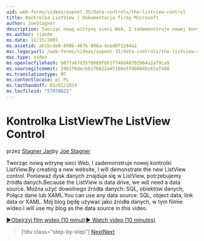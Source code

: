 ```yaml
---
uid: web-forms/videos/aspnet-35/data-controls/the-listview-control
title: Kontrolka ListView | Dokumentacja firmy Microsoft
author: JoeStagner
description: Tworząc nową witrynę sieci Web, I zademonstruje nowej kontrolki ListView. Ponieważ dysk danych znajduje się w ListView, potrzebujemy źródła danych. Może używać danych...
ms.author: riande
ms.date: 11/15/2007
ms.assetid: ab1bcde8-898b-487b-806a-4ced0f1284a2
msc.legacyurl: /web-forms/videos/aspnet-35/data-controls/the-listview-control
msc.type: video
ms.openlocfilehash: b07fa67d35f0089f661f746d48702964a2a79ca9
ms.sourcegitcommit: 24b1f6decbb17bb22a45166e5fdb0845c65af498
ms.translationtype: MT
ms.contentlocale: pl-PL
ms.lasthandoff: 03/01/2019
ms.locfileid: "57070622"
---
```

<a name="the-listview-control"></a><span data-ttu-id="2ae04-105">Kontrolka ListView</span><span class="sxs-lookup"><span data-stu-id="2ae04-105">The ListView Control</span></span>
====================
<span data-ttu-id="2ae04-106">przez [Stagner Jan](https://github.com/JoeStagner)</span><span class="sxs-lookup"><span data-stu-id="2ae04-106">by [Joe Stagner](https://github.com/JoeStagner)</span></span>

<span data-ttu-id="2ae04-107">Tworząc nową witrynę sieci Web, I zademonstruje nowej kontrolki ListView.</span><span class="sxs-lookup"><span data-stu-id="2ae04-107">By creating a new website, I will demonstrate the new ListView control.</span></span> <span data-ttu-id="2ae04-108">Ponieważ dysk danych znajduje się w ListView, potrzebujemy źródła danych.</span><span class="sxs-lookup"><span data-stu-id="2ae04-108">Because the ListView is data drive, we will need a data source.</span></span> <span data-ttu-id="2ae04-109">Można użyć dowolnego źródła danych: SQL, obiektów danych, Połącz dane lub XAML.</span><span class="sxs-lookup"><span data-stu-id="2ae04-109">You can use any data source: SQL, object data, link data or XAML.</span></span> <span data-ttu-id="2ae04-110">Mój blog będę używać jako źródła danych, w tym filmie wideo.</span><span class="sxs-lookup"><span data-stu-id="2ae04-110">I will use my blog as the data source in this video.</span></span>

[<span data-ttu-id="2ae04-111">&#9654;Obejrzyj film wideo (10 minut)</span><span class="sxs-lookup"><span data-stu-id="2ae04-111">&#9654; Watch video (10 minutes)</span></span>](https://channel9.msdn.com/Blogs/ASP-NET-Site-Videos/the-listview-control)

> [!div class="step-by-step"]
> [<span data-ttu-id="2ae04-112">Next</span><span class="sxs-lookup"><span data-stu-id="2ae04-112">Next</span></span>](the-datapager-control.md)
